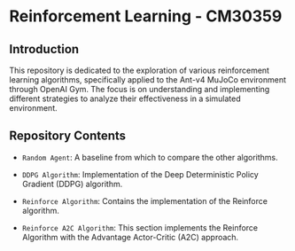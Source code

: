 # Reinforcement Learning - CM30359

## Introduction

This repository is dedicated to the exploration of various reinforcement learning algorithms, specifically applied to the Ant-v4 MuJoCo environment through OpenAI Gym. The focus is on understanding and implementing different strategies to analyze their effectiveness in a simulated environment.

## Repository Contents

- `Random Agent`: A baseline from which to compare the other algorithms.

- `DDPG Algorithm`: Implementation of the Deep Deterministic Policy Gradient (DDPG) algorithm.

- `Reinforce Algorithm`: Contains the implementation of the Reinforce algorithm.

- `Reinforce A2C Algorithm`: This section implements the Reinforce Algorithm with the Advantage Actor-Critic (A2C) approach.
